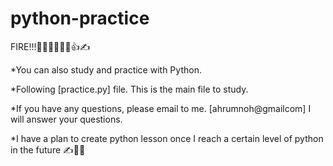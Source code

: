 # python-practice

FIRE!!!👩‍💻😒👩‍💻😃👍✍

*You can also study and practice with Python.

*Following [practice.py] file. This is the main file to study.

*If you have any questions, please email to me.  [ahrumnoh@gmailcom]
I will answer your questions.


*I have a plan to create python lesson once I reach a certain level of python in the future ✍️👩‍💻



